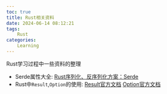 ```yaml
---
toc: true
title: Rust相关资料
date: 2024-06-14 08:12:21
tags:
    Rust
categories:
    Learning
---
```


Rust学习过程中一些资料的整理

- Serde属性大全: [Rust序列化、反序列化方案：Serde](https://blog.wangjunfeng.com/post/2024/rust-serde)
- Rust中`Result`,`Option`的使用: [Result官方文档](https://doc.rust-lang.org/std/result/) [Option官方文档](https://doc.rust-lang.org/std/option/)